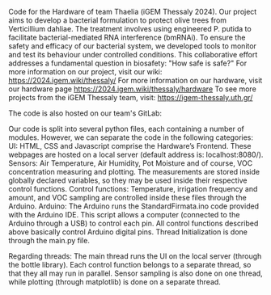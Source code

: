 Code for the Hardware of team Thaelia (iGEM Thessaly 2024).
Our project aims to develop a bacterial formulation to protect olive trees from Verticillium dahliae. 
The treatment involves using engineered P. putida to facilitate bacterial-mediated RNA interference (bmRNAi).
To ensure the safety and efficacy of our bacterial system, we developed tools to monitor and test its behaviour under controlled conditions. 
This collaborative effort addresses a fundamental question in biosafety: "How safe is safe?"
For more information on our project, visit our wiki: https://2024.igem.wiki/thessaly/
For more information on our hardware, visit our hardware page https://2024.igem.wiki/thessaly/hardware
To see more projects from the iGEM Thessaly team, visit: https://igem-thessaly.uth.gr/

The code is also hosted on our team's GitLab: 

Our code is split into several python files, each containing a number of modules.
However, we can separate the code in the following categories:
UI: HTML, CSS and Javascript comprise the Hardware’s Frontend. These webpages are hosted on a local server (default address is: localhost:8080/).
Sensors: Air Temperature, Air Humidity, Pot Moisture and of course, VOC concentration measuring and plotting. The measurements are stored inside globally declared variables, so they may be used inside their respective control functions.
Control functions: Temperature, irrigation frequency and amount, and VOC sampling are controlled inside these files through the Arduino.
Arduino: The Arduino runs the StandardFirmata.ino code provided with the Arduino IDE. This script allows a computer (connected to the Arduino through a USB) to control each pin. All control functions described above basically control Arduino digital pins.
Thread Initialization is done through the main.py file.

Regarding threads:
The main thread runs the UI on the local server (through the bottle library).
Each control function belongs to a separate thread, so that they all may run in parallel.
Sensor sampling is also done on one thread, while plotting (through matplotlib) is done on a separate thread.
